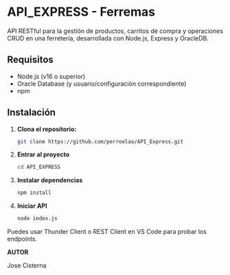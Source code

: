 # API_EXPRESS - Ferremas

API RESTful para la gestión de productos, carritos de compra y operaciones CRUD en una ferretería, desarrollada con Node.js, Express y OracleDB.

## Requisitos

- Node.js (v16 o superior)
- Oracle Database (y usuario/configuración correspondiente)
- npm

## Instalación

1. **Clona el repositorio:**
   ```bash
   git clone https://github.com/perroelao/API_Express.git

2. **Entrar al proyecto**
   ```bash
   cd API_EXPRESS

3. **Instalar dependencias**
   ```bash
   npm install

4. **Iniciar API**
   ```bash
   node index.js

Puedes usar Thunder Client o REST Client en VS Code para probar los endpoints.

**AUTOR**

Jose Cisterna